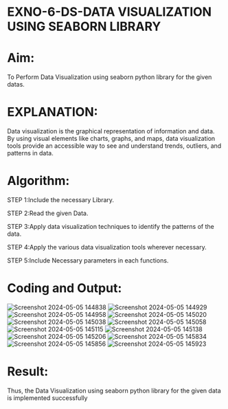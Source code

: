 # EXNO-6-DS-DATA VISUALIZATION USING SEABORN LIBRARY

# Aim:
  To Perform Data Visualization using seaborn python library for the given datas.

# EXPLANATION:
Data visualization is the graphical representation of information and data. By using visual elements like charts, graphs, and maps, data visualization tools provide an accessible way to see and understand trends, outliers, and patterns in data.

# Algorithm:
STEP 1:Include the necessary Library.

STEP 2:Read the given Data.

STEP 3:Apply data visualization techniques to identify the patterns of the data.

STEP 4:Apply the various data visualization tools wherever necessary.

STEP 5:Include Necessary parameters in each functions.

# Coding and Output:

![Screenshot 2024-05-05 144838](https://github.com/DurgaV240106/EXNO-6-DS/assets/144870878/87ee9839-8286-4323-94f6-e48f635b3819)
![Screenshot 2024-05-05 144929](https://github.com/DurgaV240106/EXNO-6-DS/assets/144870878/cd42da08-068e-420e-8c7a-0340015f95e8)
![Screenshot 2024-05-05 144958](https://github.com/DurgaV240106/EXNO-6-DS/assets/144870878/7d804303-41a7-44e3-8abf-2e1ae2f65a93)
![Screenshot 2024-05-05 145020](https://github.com/DurgaV240106/EXNO-6-DS/assets/144870878/8332b4f6-43b4-4813-9375-0d3d079e17ac)
![Screenshot 2024-05-05 145038](https://github.com/DurgaV240106/EXNO-6-DS/assets/144870878/9bbc86c2-a1bb-4c75-9784-c19294890589)
![Screenshot 2024-05-05 145058](https://github.com/DurgaV240106/EXNO-6-DS/assets/144870878/5e546da9-a335-4458-b780-c19f2d561926)
![Screenshot 2024-05-05 145115](https://github.com/DurgaV240106/EXNO-6-DS/assets/144870878/d18c22ea-5b7d-481f-bbb8-d80be1abfeda)
![Screenshot 2024-05-05 145138](https://github.com/DurgaV240106/EXNO-6-DS/assets/144870878/6b35d7d0-613e-42ce-86f9-1268bddded3d)
![Screenshot 2024-05-05 145206](https://github.com/DurgaV240106/EXNO-6-DS/assets/144870878/8dd92051-0acc-453b-8b01-ab9b47e62a60)
![Screenshot 2024-05-05 145834](https://github.com/DurgaV240106/EXNO-6-DS/assets/144870878/e6ce851d-fa67-4925-a27e-6a20df442631)
![Screenshot 2024-05-05 145856](https://github.com/DurgaV240106/EXNO-6-DS/assets/144870878/baf63f58-a866-47c8-af66-7bd169181662)
![Screenshot 2024-05-05 145923](https://github.com/DurgaV240106/EXNO-6-DS/assets/144870878/dc2b7edf-b4f0-456b-bbdd-cd3692e0ba8d)


# Result:

 Thus, the Data Visualization using seaborn python library for the given data is implemented successfully
